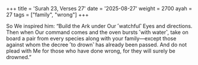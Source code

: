 +++
title = 'Surah 23, Verses 27'
date = '2025-08-27'
weight = 2700
ayah = 27
tags = ["family", "wrong"]
+++

So We inspired him: “Build the Ark under Our ˹watchful˺ Eyes and directions. Then when Our command comes and the oven bursts ˹with water˺, take on board a pair from every species along with your family—except those against whom the decree ˹to drown˺ has already been passed. And do not plead with Me for those who have done wrong, for they will surely be drowned.”